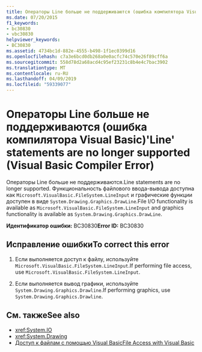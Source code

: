 ```yaml
---
title: Операторы Line больше не поддерживаются (ошибка компилятора Visual Basic)
ms.date: 07/20/2015
f1_keywords:
- bc30830
- vbc30830
helpviewer_keywords:
- BC30830
ms.assetid: 4734bc1d-882e-4555-b498-1f1ec0399d16
ms.openlocfilehash: c7a3e6bcd0db268a0e0acfc74c570e26f89cff6a
ms.sourcegitcommit: 558d78d2a68acd4c95ef23231c8b4e4c7bac3902
ms.translationtype: MT
ms.contentlocale: ru-RU
ms.lasthandoff: 04/09/2019
ms.locfileid: "59339077"
---
```

# <a name="line-statements-are-no-longer-supported-visual-basic-compiler-error"></a><span data-ttu-id="8ca26-102">Операторы Line больше не поддерживаются (ошибка компилятора Visual Basic)</span><span class="sxs-lookup"><span data-stu-id="8ca26-102">'Line' statements are no longer supported (Visual Basic Compiler Error)</span></span>
<span data-ttu-id="8ca26-103">Операторы Line больше не поддерживаются.</span><span class="sxs-lookup"><span data-stu-id="8ca26-103">Line statements are no longer supported.</span></span> <span data-ttu-id="8ca26-104">Функциональность файлового ввода-вывода доступна как `Microsoft.VisualBasic.FileSystem.LineInput` и графические функции доступен в виде `System.Drawing.Graphics.DrawLine`.</span><span class="sxs-lookup"><span data-stu-id="8ca26-104">File I/O functionality is available as `Microsoft.VisualBasic.FileSystem.LineInput` and graphics functionality is available as `System.Drawing.Graphics.DrawLine`.</span></span>  
  
 <span data-ttu-id="8ca26-105">**Идентификатор ошибки:** BC30830</span><span class="sxs-lookup"><span data-stu-id="8ca26-105">**Error ID:** BC30830</span></span>  
  
## <a name="to-correct-this-error"></a><span data-ttu-id="8ca26-106">Исправление ошибки</span><span class="sxs-lookup"><span data-stu-id="8ca26-106">To correct this error</span></span>  
  
1. <span data-ttu-id="8ca26-107">Если выполняется доступ к файлу, используйте `Microsoft.VisualBasic.FileSystem.LineInput`.</span><span class="sxs-lookup"><span data-stu-id="8ca26-107">If performing file access, use `Microsoft.VisualBasic.FileSystem.LineInput`.</span></span>  
  
2. <span data-ttu-id="8ca26-108">Если выполняется вывод графики, используйте `System.Drawing.Graphics.Drawline`.</span><span class="sxs-lookup"><span data-stu-id="8ca26-108">If performing graphics, use `System.Drawing.Graphics.Drawline`.</span></span>  
  
## <a name="see-also"></a><span data-ttu-id="8ca26-109">См. также</span><span class="sxs-lookup"><span data-stu-id="8ca26-109">See also</span></span>

- <xref:System.IO>
- <xref:System.Drawing>
- [<span data-ttu-id="8ca26-110">Доступ к файлам с помощью Visual Basic</span><span class="sxs-lookup"><span data-stu-id="8ca26-110">File Access with Visual Basic</span></span>](../../../visual-basic/developing-apps/programming/drives-directories-files/file-access.md)
